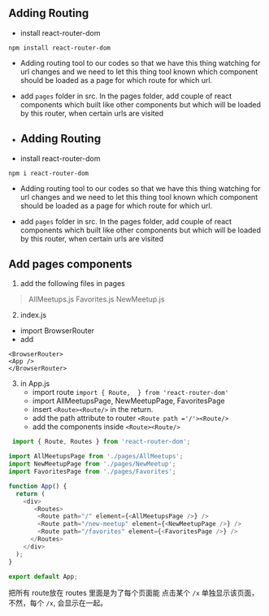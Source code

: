 ## Adding Routing

- install react-router-dom
```
npm install react-router-dom
```
- Adding routing tool to our codes so that we have this thing watching for url changes and we need to let this thing tool known which component should be loaded as a page for which route for which url.

- add `pages` folder in src. In the pages folder, add couple of react components which built like other components but which will be loaded by this router, when certain urls are visited

- ## Adding Routing

- install react-router-dom
```
npm i react-router-dom
```
- Adding routing tool to our codes so that we have this thing watching for url changes and we need to let this thing tool known which component should be loaded as a page for which route for which url.

- add `pages` folder in src. In the pages folder, add couple of react components which built like other components but which will be loaded by this router, when certain urls are visited

## Add pages components
1. add the following files in pages
> AllMeetups.js
>Favorites.js
>NewMeetup.js

2. index.js
 -  import BrowserRouter 
 -  add 
  
```  
<BrowserRouter>
<App />
</BrowserRouter> 
```
3. in App.js
   - import route `import { Route,  } from 'react-router-dom'`
   - import AllMeetupsPage, NewMeetupPage, FavoritesPage
   - insert `<Route><Route/>` in the return.
   - add the path attribute to router `<Route path ='/'><Route/>`
   - add the components inside `<Route><Route/>`
  
```js
 import { Route, Routes } from 'react-router-dom';

import AllMeetupsPage from './pages/AllMeetups';
import NewMeetupPage from './pages/NewMeetup';
import FavoritesPage from './pages/Favorites';

function App() {
  return (
    <div>
       <Routes>
        <Route path="/" element={<AllMeetupsPage />} />
        <Route path="/new-meetup" element={<NewMeetupPage />} />
        <Route path="/favorites" element={<FavoritesPage />} />
      </Routes>
    </div>
  );
}

export default App;
```

把所有 route放在 routes 里面是为了每个页面能 点击某个 `/x` 单独显示该页面，不然，每个 `/x`, 会显示在一起。